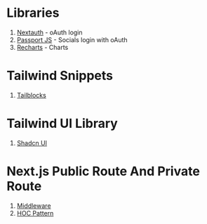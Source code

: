 # Libraries
1. [Nextauth](https://next-auth.js.org/) - oAuth login
2. [Passport JS](https://www.npmjs.com/package/passport) - Socials login with oAuth
3. [Recharts](https://www.npmjs.com/package/recharts) - Charts

# Tailwind Snippets 
1. [Tailblocks](https://tailblocks.cc/)

# Tailwind UI Library
1. [Shadcn UI](https://ui.shadcn.com/)

# Next.js Public Route And Private Route
1. [Middleware](https://medium.com/@suhag_alamin/safeguarding-user-role-based-private-routes-in-next-js-13-or-14-app-router-a-step-by-step-guide-5ab5d4b4c0fb)
2. [HOC Pattern](https://medium.com/@sassenthusiast/how-to-create-protected-routes-using-react-next-js-and-aws-amplify-f7a1d0d0fc26)
